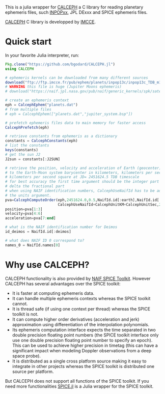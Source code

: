 This is a julia wrapper for [CALCEPH](https://www.imcce.fr/inpop/calceph/) a C library for reading planetary ephemeris files, such [INPOPxx](https://www.imcce.fr/inpop), JPL DExxx and SPICE ephemeris files.

[CALCEPH](https://www.imcce.fr/inpop/calceph/) C library is developped by [IMCCE](https://www.imcce.fr/).

# Quick start

In your favorite Julia interpreter, run:

```julia
Pkg.clone("https://github.com/bgodard/CALCEPH.jl")
using CALCEPH

# ephemeris kernels can be downloaded from many different sources
download("ftp://ftp.imcce.fr/pub/ephem/planets/inpop13c/inpop13c_TDB_m100_p100_tt.dat","planets.dat")
# WARNING this file is huge (Jupiter Moons ephemeris)
# download("https://naif.jpl.nasa.gov/pub/naif/generic_kernels/spk/satellites/jup310.bsp","jupiter_system.bsp")

# create an ephemeris context
eph = CalcephEphem("planets.dat")
# from multiple files
# eph = CalcephEphem(["planets.dat","jupiter_system.bsp"])

# prefetch ephemeris files data to main memory for faster access
CalcephPrefetch(eph)

# retrieve constants from ephemeris as a dictionary
constants = CalcephConstants(eph)
# list the constants
keys(constants)
# get the sun J2
J2sun = constants[:J2SUN]

# retrieve the position, velocity and acceleration of Earth (geocenter) relative
# to the Earth-Moon system barycenter in kilometers, kilometers per second and
# kilometers per second square at JD= 2451624.5 TDB timescale
# for best accuracy the first time argument should be the integer part and the
# delta the fractional part
# when using NAIF identification numbers, CalcephUseNaifId has to be added to
# the units argument.
pva=CalcephComputeOrder(eph,2451624.0,0.5,NaifId.id[:earth],NaifId.id[:emb],
                        CalcephUseNaifId+CalcephUnitKM+CalcephUnitSec,2)
position=pva[1:3]
velocity=pva[4:6]
acceleration=pva[7:end]

# what is the NAIF identification number for Deimos
id_deimos = NaifId.id[:deimos]

# what does NAIF ID 0 correspond to?
names_0 = NaifId.names[0]

```

# Why use CALCEPH?
CALCEPH functionality is also provided by [NAIF SPICE Toolkit](https://naif.jpl.nasa.gov/naif/toolkit.html). However CALCEPH has several advantages over the SPICE toolkit:
- It is faster at computing ephemeris data.
- It can handle multiple ephemeris contexts whereas the SPICE toolkit cannot.
- It is thread safe (if using one context per thread) whereas the SPICE toolkit is not.
- It can compute higher order derivatives (acceleration and jerk) approximation using differentiation of the interpolation polynomials.
- Its ephemeris computation interface expects the time separated in two double precision floating point numbers (the SPICE toolkit interface only use one double precision floating point number to specify an epoch). This can be used to achieve higher precision in timetag (this can have a significant impact when modeling Doppler observations from a deep space probe).
- It is distributed as a single cross platform source making it easy to integrate in other projects whereas the SPICE toolkit is distributed one source per platform.

But CALCEPH does not support all functions of the SPICE toolkit. If you need more functionalities [SPICE.jl](https://github.com/JuliaAstrodynamics/SPICE.jl) is a Julia wrapper for the SPICE toolkit.
